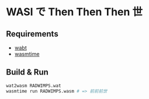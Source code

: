 # WASI で Then Then Then 世

## Requirements

- [wabt](https://github.com/WebAssembly/wabt)
- [wasmtime](https://github.com/bytecodealliance/wasmtime)

## Build & Run

```bash
wat2wasm RADWIMPS.wat
wasmtime run RADWIMPS.wasm # => 前前前世
```
